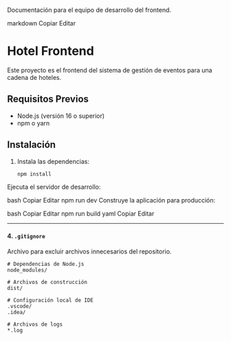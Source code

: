 Documentación para el equipo de desarrollo del frontend.

markdown
Copiar
Editar
# Hotel Frontend

Este proyecto es el frontend del sistema de gestión de eventos para una cadena de hoteles.

## Requisitos Previos

- Node.js (versión 16 o superior)
- npm o yarn

## Instalación

1. Instala las dependencias:
   ```bash
   npm install
Ejecuta el servidor de desarrollo:

bash
Copiar
Editar
npm run dev
Construye la aplicación para producción:

bash
Copiar
Editar
npm run build
yaml
Copiar
Editar

---

#### **4. `.gitignore`**

Archivo para excluir archivos innecesarios del repositorio.

```plaintext
# Dependencias de Node.js
node_modules/

# Archivos de construcción
dist/

# Configuración local de IDE
.vscode/
.idea/

# Archivos de logs
*.log
